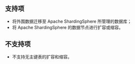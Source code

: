 
## 支持项

* 将外围数据迁移至 Apache ShardingSphere 所管理的数据库；
* 将 Apache ShardingSphere 的数据节点进行扩容或缩容。

## 不支持项

* 不支持无主键表的扩容和缩容。
